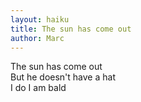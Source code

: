```yaml
---
layout: haiku
title: The sun has come out
author: Marc
---
```


The sun has come out<br>
But he doesn't have a hat<br>
I do I am bald<br>
